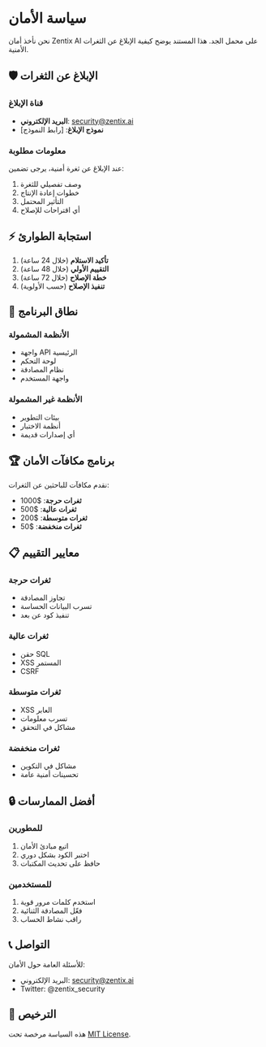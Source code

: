 # سياسة الأمان

نحن نأخذ أمان Zentix AI على محمل الجد. هذا المستند يوضح كيفية الإبلاغ عن الثغرات الأمنية.

## 🛡️ الإبلاغ عن الثغرات

### قناة الإبلاغ

- **البريد الإلكتروني**: security@zentix.ai
- **نموذج الإبلاغ**: [رابط النموذج]

### معلومات مطلوبة

عند الإبلاغ عن ثغرة أمنية، يرجى تضمين:

1. وصف تفصيلي للثغرة
2. خطوات إعادة الإنتاج
3. التأثير المحتمل
4. أي اقتراحات للإصلاح

## ⚡ استجابة الطوارئ

1. **تأكيد الاستلام** (خلال 24 ساعة)
2. **التقييم الأولي** (خلال 48 ساعة)
3. **خطة الإصلاح** (خلال 72 ساعة)
4. **تنفيذ الإصلاح** (حسب الأولوية)

## 🎯 نطاق البرنامج

### الأنظمة المشمولة

- واجهة API الرئيسية
- لوحة التحكم
- نظام المصادقة
- واجهة المستخدم

### الأنظمة غير المشمولة

- بيئات التطوير
- أنظمة الاختبار
- أي إصدارات قديمة

## 🏆 برنامج مكافآت الأمان

نقدم مكافآت للباحثين عن الثغرات:

- **ثغرات حرجة**: $1000
- **ثغرات عالية**: $500
- **ثغرات متوسطة**: $200
- **ثغرات منخفضة**: $50

## 📋 معايير التقييم

### ثغرات حرجة
- تجاوز المصادقة
- تسرب البيانات الحساسة
- تنفيذ كود عن بعد

### ثغرات عالية
- حقن SQL
- XSS المستمر
- CSRF

### ثغرات متوسطة
- XSS العابر
- تسرب معلومات
- مشاكل في التحقق

### ثغرات منخفضة
- مشاكل في التكوين
- تحسينات أمنية عامة

## 🔒 أفضل الممارسات

### للمطورين
1. اتبع مبادئ الأمان
2. اختبر الكود بشكل دوري
3. حافظ على تحديث المكتبات

### للمستخدمين
1. استخدم كلمات مرور قوية
2. فعّل المصادقة الثنائية
3. راقب نشاط الحساب

## 📞 التواصل

للأسئلة العامة حول الأمان:
- البريد الإلكتروني: security@zentix.ai
- Twitter: @zentix_security

## 📜 الترخيص

هذه السياسة مرخصة تحت [MIT License](LICENSE).
